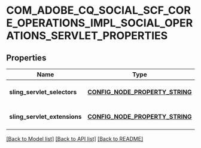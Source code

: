 # COM_ADOBE_CQ_SOCIAL_SCF_CORE_OPERATIONS_IMPL_SOCIAL_OPERATIONS_SERVLET_PROPERTIES

## Properties
Name | Type | Description | Notes
------------ | ------------- | ------------- | -------------
**sling_servlet_selectors** | [**CONFIG_NODE_PROPERTY_STRING**](configNodePropertyString.md) |  | [optional] [default to null]
**sling_servlet_extensions** | [**CONFIG_NODE_PROPERTY_STRING**](configNodePropertyString.md) |  | [optional] [default to null]

[[Back to Model list]](../README.md#documentation-for-models) [[Back to API list]](../README.md#documentation-for-api-endpoints) [[Back to README]](../README.md)


